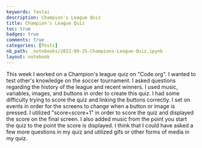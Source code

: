 ```yaml
---
keywords: fastai
description: Champion's League Quiz
title: Champion's League Quiz
toc: true
badges: true
comments: true
categories: [Posts]
nb_path: _notebooks/2022-09-25-Champions-League-Quiz.ipynb
layout: notebook
---
```


<!--
#################################################
### THIS FILE WAS AUTOGENERATED! DO NOT EDIT! ###
#################################################
# file to edit: _notebooks/2022-09-25-Champions-League-Quiz.ipynb
-->

<div class="container" id="notebook-container">
        
<div class="cell border-box-sizing text_cell rendered"><div class="inner_cell">
<div class="text_cell_render border-box-sizing rendered_html">
<p>This week I worked on a Champion's league quiz on "Code.org". I wanted to test other's knowledge on the soccer tournament. I asked questions regarding the history of the league and recent winners. I used music, variables, images, and buttons in order to create this quiz. I had some difficulty trying to score the quiz and linking the buttons correctly. I set on events in order for the screens to change when a button or image is pressed. I utilized "score=score+1" in order to score the quiz and displayed the score on the final screen. I also added music from the point you start the quiz to the point the score is displayed. I think that I could have asked a few more questions in my quiz and utilized gifs or other forms of media in my quiz.</p>

</div>
</div>
</div>
</div>
 

